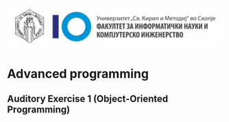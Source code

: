 <img src="../img/logo_mk.png">

# Advanced programming
## Auditory Exercise 1 (Object-Oriented Programming)